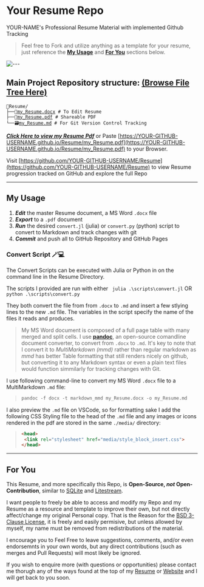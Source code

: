 # Your Resume Repo
YOUR-NAME's Professional Resume Material with implemented Github Tracking

>Feel free to Fork and utilize anything as a template for your resume, just reference the [**My Usage**](#my-usage) and [**For You**](#for-you) sections below.

![---](https://github.com/sebvc/Resume/assets/90735870/78313136-8b1d-4cb4-ad42-71e3ed6ff5c1)
## Main Project Repository structure: [(Browse File Tree Here)](https://github.com/YOUR-GITHUB-USERNAME/Resume/)
<pre><code>📁Resume/
├──📝<a href="https://YOUR-GITHUB-USERNAME.github.io/Resume/my_Resume.docx">my_Resume.docx</a> # To Edit Resume
├──📄<a href="https://YOUR-GITHUB-USERNAME.github.io/Resume/my_Resume.pdf">my_Resume.pdf</a> # Shareable PDF 
└──🗃️<a href="https://github.com/YOUR-GITHUB-USERNAME/Resume/blob/main/my_Resume.md">my_Resume.md</a> # For Git Version Control Tracking
</code></pre>

<!-- ```sh
📁Resume/
├──📝my_Resume.docx # To Edit Resume
├──📄my_Resume.pdf # Shareable PDF 
└──🗃️my_Resume.md # For Git Version Control Tracking
``` -->

[***Click Here to view my Resume Pdf***](https://YOUR-GITHUB-USERNAME.github.io/Resume/my_Resume.pdf) or Paste [https://YOUR-GITHUB-USERNAME.github.io/Resume/my_Resume.pdf](https://YOUR-GITHUB-USERNAME.github.io/Resume/my_Resume.pdf) to your Browser.
 
Visit [https://github.com/YOUR-GITHUB-USERNAME/Resume](https://github.com/YOUR-GITHUB-USERNAME/Resume) to view Resume progression tracked on GitHub and explore the full Repo

---
## My Usage

1. **_Edit_** the master Resume document, a MS Word `.docx` file
2. **_Export_** to a `.pdf` document
3. **_Run_** the desired `convert.jl` (julia) or `convert.py` (python) script to convert to Markdown and track changes with git
4. **_Commit_** and push all to GitHub Repository and GitHub Pages

### Convert Script 🪄💻

The Convert Scripts can be executed with Julia or Python in on the command line in the Resume Directory.

The scripts I provided are run with either ` julia .\scripts\convert.jl` OR `python .\scripts\convert.py`

They both convert the file from from `.docx` to `.md` and insert a few stlying lines to the new `.md` file. The variables in the script specify the name of the files it reads and produces.

> My MS Word document is composed of a full page table with many merged and split cells. I use **[pandoc](https://pandoc.org/)**, an open-source comandline document converter, to convert from `.docx` to `.md`. It's key to note that I convert it to _MultiMarkdown (mmd)_ rather than regular markdown as _mmd_ has better Table formatting that still renders nicely on github, but converting it to any Markdown syntax or even a plain text files would function simmilarly for tracking changes with Git.

I use following command-line to convert my MS Word `.docx` file to a MultiMarkdown `.md` file: 

>```ps
>pandoc -f docx -t markdown_mmd my_Resume.docx -o my_Resume.md 
>```

I also preview the `.md` file on VSCode, so for formatting sake I add the following CSS Styling file to the head of the `.md` file and any images or icons rendered in the pdf are stored in the same `./media/` directory:

>```html
><head>
>  <link rel="stylesheet" href="media/style_block_insert.css">
></head>
>```


 ---
## For You
This Resume, and more specifically this Repo, is **Open-Source, _not_ Open-Contribution**, similar to [SQLite](https://www.sqlite.org/copyright.html) and [Litestream](https://github.com/benbjohnson/litestream/commit/a8d63b54aa5bd2d9639af01e1e0c2098a65b323a#diff-b335630551682c19a781afebcf4d07bf978fb1f8ac04c6bf87428ed5106870f5R121). 

I want people to freely be able to access and modify my Repo and my Resume as a resource and template to improve their own, but not directly affect/change my original Personal copy. That is the Reason for the [BSD 3-Clause License](./LICENSE.md), it is freely and easily permisive, but unless allowed by myself, my name must be removed from redistributions of the material.

I encourage you to Feel Free to leave suggestions, comments, and/or even endorsemnts in your own words, but any direct contributions (such as merges and Pull Requests) will most likely be ignored.

If you wish to enquire more (with questions or opportunities) please contact me thorugh any of the ways found at the top of my [Resume](./my_Resume.md) or [Website](YOUR-WEBSITE-LINK) and I will get back to you soon.
